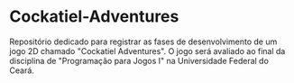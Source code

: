 # Cockatiel-Adventures
Repositório dedicado para registrar as fases de desenvolvimento de um jogo 2D chamado "Cockatiel Adventures". O jogo será avaliado ao final da disciplina de "Programação para Jogos I" na Universidade Federal do Ceará.
